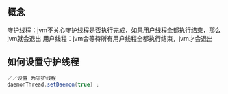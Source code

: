 
## 概念
守护线程：jvm不关心守护线程是否执行完成，如果用户线程全都执行结束，那么jvm就会退出
用户线程：jvm会等待所有用户线程全都执行结束，jvm才会退出

## 如何设置守护线程
```java
／／设置 为守护线程
daemonThread.setDaemon(true) ;
```